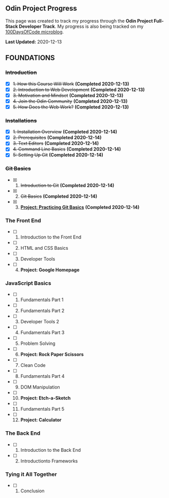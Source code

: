 Odin Project Progress
---
This page was created to track my progress through the **Odin Project Full-Stack Developer Track**. My progress is also being tracked on my [100DaysOfCode microblog](/100DaysOfCode).


**Last Updated:** 2020-12-13


## FOUNDATIONS ##
### ~~Introduction~~ ###
- [x] ~~1. How this Course Will Work~~ **(Completed 2020-12-13)**
- [x] ~~2. Introduction to Web Development~~ **(Completed 2020-12-13)**
- [x] ~~3. Motivation and Mindset~~ **(Completed 2020-12-13)**
- [x] ~~4. Join the Odin Community~~ **(Completed 2020-12-13)**
- [x] ~~5. How Does the Web Work?~~ **(Completed 2020-12-13)**

### ~~Installations~~ ###
- [x] ~~1. Installation Overview~~ **(Completed 2020-12-14)**
- [x] ~~2. Prerequisites~~ **(Completed 2020-12-14)**
- [x] ~~3. Text Editors~~ **(Completed 2020-12-14)**
- [x] ~~4. Command Line Basics~~ **(Completed 2020-12-14)**
- [x] ~~5: Setting Up Git~~ **(Completed 2020-12-14)**

### ~~Git Basics~~ ###
- [x] 1. ~~Introduction to Git~~ **(Completed 2020-12-14)**
- [x] 2. ~~Git Basics~~ **(Completed 2020-12-14)**
- [x] 3. [**Project: Practicing Git Basics**](https://github.com/ahimsacode/git_test) **(Completed 2020-12-14)**

### The Front End ###
- [ ] 1. Introduction to the Front End
- [ ] 2. HTML and CSS Basics
- [ ] 3. Developer Tools
- [ ] 4. **Project: Google Homepage**

### JavaScript Basics ###
- [ ] 1. Fundamentals Part 1
- [ ] 2. Fundamentals Part 2
- [ ] 3. Developer Tools 2
- [ ] 4. Fundamentals Part 3
- [ ] 5. Problem Solving
- [ ] 6. **Project: Rock Paper Scissors**
- [ ] 7. Clean Code
- [ ] 8. Fundamentals Part 4
- [ ] 9. DOM Manipulation
- [ ] 10. **Project: Etch-a-Sketch**
- [ ] 11. Fundamentals Part 5
- [ ] 12. **Project: Calculator**

### The Back End ###
- [ ] 1. Introduction to the Back End
- [ ] 2. Introductionto Frameworks

### Tying it All Together ###
- [ ] 1. Conclusion
